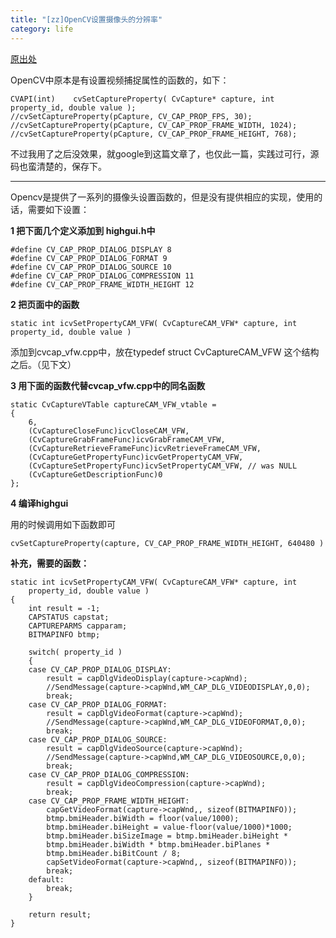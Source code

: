 ```yaml
---
title: "[zz]OpenCV设置摄像头的分辨率"
category: life
---
```


[原出处](http://liutianzhi.spaces.live.com/Blog/cns!E6A74966E3AA8DFD!1419.entry) 

OpenCV中原本是有设置视频捕捉属性的函数的，如下：

```
CVAPI(int)    cvSetCaptureProperty( CvCapture* capture, int property_id, double value );
//cvSetCaptureProperty(pCapture, CV_CAP_PROP_FPS, 30);
//cvSetCaptureProperty(pCapture, CV_CAP_PROP_FRAME_WIDTH, 1024);
//cvSetCaptureProperty(pCapture, CV_CAP_PROP_FRAME_HEIGHT, 768);
```
不过我用了之后没效果，就google到这篇文章了，也仅此一篇，实践过可行，源码也蛮清楚的，保存下。

* * *

Opencv是提供了一系列的摄像头设置函数的，但是没有提供相应的实现，使用的话，需要如下设置：

**1 把下面几个定义添加到 highgui.h中**

```
#define CV_CAP_PROP_DIALOG_DISPLAY 8
#define CV_CAP_PROP_DIALOG_FORMAT 9
#define CV_CAP_PROP_DIALOG_SOURCE 10
#define CV_CAP_PROP_DIALOG_COMPRESSION 11
#define CV_CAP_PROP_FRAME_WIDTH_HEIGHT 12
```

**2 把页面中的函数**

```
static int icvSetPropertyCAM_VFW( CvCaptureCAM_VFW* capture, int property_id, double value )
```
添加到cvcap_vfw.cpp中，放在typedef struct CvCaptureCAM_VFW 这个结构之后。（见下文）

**3 用下面的函数代替cvcap_vfw.cpp中的同名函数**

```
static CvCaptureVTable captureCAM_VFW_vtable =
{
    6,
    (CvCaptureCloseFunc)icvCloseCAM_VFW,
    (CvCaptureGrabFrameFunc)icvGrabFrameCAM_VFW,
    (CvCaptureRetrieveFrameFunc)icvRetrieveFrameCAM_VFW,
    (CvCaptureGetPropertyFunc)icvGetPropertyCAM_VFW,
    (CvCaptureSetPropertyFunc)icvSetPropertyCAM_VFW, // was NULL
    (CvCaptureGetDescriptionFunc)0
};
```

**4 编译highgui**

用的时候调用如下函数即可

```
cvSetCaptureProperty(capture, CV_CAP_PROP_FRAME_WIDTH_HEIGHT, 640480 )
```

**补充，需要的函数：**

```
static int icvSetPropertyCAM_VFW( CvCaptureCAM_VFW* capture, int
    property_id, double value )
{
    int result = -1;
    CAPSTATUS capstat;
    CAPTUREPARMS capparam;
    BITMAPINFO btmp; 

    switch( property_id ) 
    {
    case CV_CAP_PROP_DIALOG_DISPLAY:
        result = capDlgVideoDisplay(capture->capWnd);
        //SendMessage(capture->capWnd,WM_CAP_DLG_VIDEODISPLAY,0,0);
        break;
    case CV_CAP_PROP_DIALOG_FORMAT:
        result = capDlgVideoFormat(capture->capWnd);
        //SendMessage(capture->capWnd,WM_CAP_DLG_VIDEOFORMAT,0,0);
        break;
    case CV_CAP_PROP_DIALOG_SOURCE:
        result = capDlgVideoSource(capture->capWnd);
        //SendMessage(capture->capWnd,WM_CAP_DLG_VIDEOSOURCE,0,0);
        break;
    case CV_CAP_PROP_DIALOG_COMPRESSION:
        result = capDlgVideoCompression(capture->capWnd);
        break;
    case CV_CAP_PROP_FRAME_WIDTH_HEIGHT:
        capGetVideoFormat(capture->capWnd,, sizeof(BITMAPINFO));
        btmp.bmiHeader.biWidth = floor(value/1000);
        btmp.bmiHeader.biHeight = value-floor(value/1000)*1000;
        btmp.bmiHeader.biSizeImage = btmp.bmiHeader.biHeight *
        btmp.bmiHeader.biWidth * btmp.bmiHeader.biPlanes *
        btmp.bmiHeader.biBitCount / 8;
        capSetVideoFormat(capture->capWnd,, sizeof(BITMAPINFO));
        break;
    default:
        break;
    } 

    return result;
}
```
